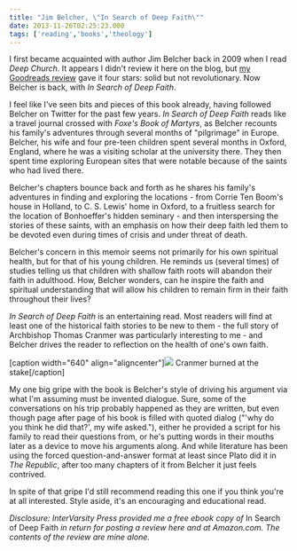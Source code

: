 ```yaml
---
title: "Jim Belcher, \"In Search of Deep Faith\""
date: 2013-11-26T02:25:23.000
tags: ['reading','books','theology']
---
```


I first became acquainted with author Jim Belcher back in 2009 when I read _Deep Church_. It appears I didn't review it here on the blog, but [my Goodreads review](https://www.goodreads.com/review/show/74128016) gave it four stars: solid but not revolutionary. Now Belcher is back, with _In Search of Deep Faith_.

I feel like I've seen bits and pieces of this book already, having followed Belcher on Twitter for the past few years. _In Search of Deep Faith_ reads like a travel journal crossed with _Foxe's Book of Martyrs_, as Belcher recounts his family's adventures through several months of "pilgrimage" in Europe. Belcher, his wife and four pre-teen children spent several months in Oxford, England, where he was a visiting scholar at the university there. They then spent time exploring European sites that were notable because of the saints who had lived there.

Belcher's chapters bounce back and forth as he shares his family's adventures in finding and exploring the locations - from Corrie Ten Boom's house in Holland, to C. S. Lewis' home in Oxford, to a fruitless search for the location of Bonhoeffer's hidden seminary - and then interspersing the stories of these saints, with an emphasis on how their deep faith led them to be devoted even during times of crisis and under threat of death.

Belcher's concern in this memoir seems not primarily for his own spiritual health, but for that of his young children. He reminds us (several times) of studies telling us that children with shallow faith roots will abandon their faith in adulthood. How, Belcher wonders, can he inspire the faith and spiritual understanding that will allow his children to remain firm in their faith throughout their lives?

_In Search of Deep Faith_ is an entertaining read. Most readers will find at least one of the historical faith stories to be new to them - the full story of Archbishop Thomas Cranmer was particularly interesting to me - and Belcher drives the reader to reflection on the health of one's own faith.

\[caption width="640" align="aligncenter"\][![](http://upload.wikimedia.org/wikipedia/commons/thumb/7/7f/Cranmer_burning_foxe.jpg/640px-Cranmer_burning_foxe.jpg)](http://en.wikipedia.org/wiki/Thomas_Cranmer) Cranmer burned at the stake\[/caption\]

My one big gripe with the book is Belcher's style of driving his argument via what I'm assuming must be invented dialogue. Sure, some of the conversations on his trip probably happened as they are written, but even though page after page of his book is filled with quoted dialog ("'why do you think he did that?', my wife asked."), either he provided a script for his family to read their questions from, or he's putting words in their mouths later as a device to move his arguments along. And while literature has been using the forced question-and-answer format at least since Plato did it in _The Republic_, after too many chapters of it from Belcher it just feels contrived.

In spite of that gripe I'd still recommend reading this one if you think you're at all interested. Style aside, it's an encouraging and educational read.

_Disclosure: InterVarsity Press provided me a free ebook copy of_ In Search of Deep Faith _in return for posting a review here and at Amazon.com. The contents of the review are mine alone._
